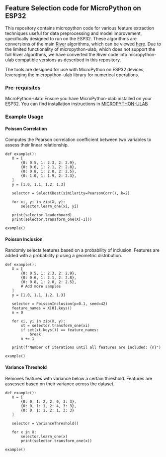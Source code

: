 ## Feature Selection code for MicroPython on ESP32
This repository contains micropython code for various feature extraction techniques useful for data preprocessing and model improvement, specifically designed to run on the ESP32. These algorithms are conversions of the main [River](https://riverml.xyz/latest/) algorithms, which can be viewed [here](https://github.com/online-ml/river/tree/main/river/feature_extraction). Due to the limited functionality of micropython-ulab, which does not support the full River algorithms, we have converted the River code into micropython-ulab compatible versions as described in this repository. 

The tools are designed for use with MicroPython on ESP32 devices, leveraging the micropython-ulab library for numerical operations.

### Pre-requisites
MicroPython-ulab: Ensure you have MicroPython-ulab installed on your ESP32. You can find installation instructions in [MICROPYTHON-ULAB](https://github.com/online-ml/river/tree/main/river/feature_extraction)

### Example Usage

#### Poisson Correlation
Computes the Pearson correlation coefficient between two variables to assess their linear relationship.
 ```
def example():
    X = [
        {0: 0.5, 1: 2.3, 2: 2.9},
        {0: 0.6, 1: 2.1, 2: 2.8},
        {0: 0.8, 1: 2.0, 2: 2.5},
        {0: 1.0, 1: 1.9, 2: 2.3},
    ]
    y = [1.0, 1.1, 1.2, 1.3]

    selector = SelectKBest(similarity=PearsonCorr(), k=2)

    for xi, yi in zip(X, y):
        selector.learn_one(xi, yi)

    print(selector.leaderboard)
    print(selector.transform_one(X[-1]))

example()

 ```

#### Poisson Inclusion
Randomly selects features based on a probability of inclusion. Features are added with a probability p using a geometric distribution.
 ```
def example():
    X = [
        {0: 0.5, 1: 2.3, 2: 2.9},
        {0: 0.6, 1: 2.1, 2: 2.8},
        {0: 0.8, 1: 2.0, 2: 2.5},
        # Add more samples
    ]
    y = [1.0, 1.1, 1.2, 1.3]

    selector = PoissonInclusion(p=0.1, seed=42)
    feature_names = X[0].keys()
    n = 0

    for xi, yi in zip(X, y):
        xt = selector.transform_one(xi)
        if set(xt.keys()) == feature_names:
            break
        n += 1

    print(f"Number of iterations until all features are included: {n}")

example()

 ```

#### Variance Threshold
Removes features with variance below a certain threshold. Features are assessed based on their variance across the dataset.
 ```
def example():
    X = [
        {0: 0, 1: 2, 2: 0, 3: 3},
        {0: 0, 1: 1, 2: 4, 3: 3},
        {0: 0, 1: 1, 2: 1, 3: 3}
    ]

    selector = VarianceThreshold()

    for x in X:
        selector.learn_one(x)
        print(selector.transform_one(x))

example()
 ```
